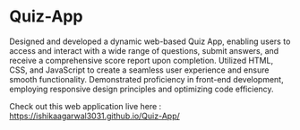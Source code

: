 # Quiz-App

Designed and developed a dynamic web-based Quiz App, enabling users to access and interact with a wide range of questions, submit answers, and receive a comprehensive score report upon completion. 
Utilized HTML, CSS, and JavaScript to create a seamless user experience and ensure smooth functionality. Demonstrated proficiency in front-end development, employing responsive design principles and optimizing code efficiency.

Check out this web application live here : https://ishikaagarwal3031.github.io/Quiz-App/
